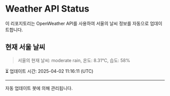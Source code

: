 
# Weather API Status

이 리포지토리는 OpenWeather API를 사용하여 서울의 날씨 정보를 자동으로 업데이트합니다.

## 현재 서울 날씨
> 서울의 현재 날씨: moderate rain, 온도: 8.31°C, 습도: 58%

⏳ 업데이트 시간: 2025-04-02 11:16:11 (UTC)

---
자동 업데이트 봇에 의해 관리됩니다.
